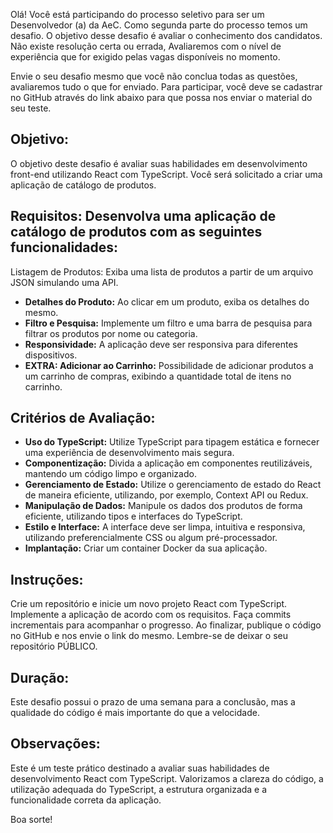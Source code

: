 Olá! 
Você está participando do processo seletivo para ser um Desenvolvedor (a) da AeC. 
Como segunda parte do processo temos um desafio. 
O objetivo desse desafio é avaliar o conhecimento dos candidatos. 
Não existe resolução certa ou errada, 
Avaliaremos com o nível de experiência que for exigido pelas vagas disponíveis no momento. 

Envie o seu desafio mesmo que você não conclua todas as questões, avaliaremos tudo o que for enviado. 
Para participar, você deve se cadastrar no GitHub através do link abaixo para que possa nos enviar o material do seu teste. 


## Objetivo: 
O objetivo deste desafio é avaliar suas habilidades em desenvolvimento front-end utilizando React com TypeScript. Você será solicitado a criar uma aplicação de catálogo de produtos. 

## Requisitos: Desenvolva uma aplicação de catálogo de produtos com as seguintes funcionalidades: 
Listagem de Produtos: Exiba uma lista de produtos a partir de um arquivo JSON simulando uma API. 
* **Detalhes do Produto:** Ao clicar em um produto, exiba os detalhes do mesmo. 
* **Filtro e Pesquisa:** Implemente um filtro e uma barra de pesquisa para filtrar os produtos por nome ou categoria. 
* **Responsividade:** A aplicação deve ser responsiva para diferentes dispositivos. 
* **EXTRA: Adicionar ao Carrinho:** Possibilidade de adicionar produtos a um carrinho de compras, exibindo a quantidade total de itens no carrinho. 


## Critérios de Avaliação: 
* **Uso do TypeScript:** Utilize TypeScript para tipagem estática e fornecer uma experiência de desenvolvimento mais segura. 
* **Componentização:** Divida a aplicação em componentes reutilizáveis, mantendo um código limpo e organizado. 
* **Gerenciamento de Estado:** Utilize o gerenciamento de estado do React de maneira eficiente, utilizando, por exemplo, Context API ou Redux. 
* **Manipulação de Dados:** Manipule os dados dos produtos de forma eficiente, utilizando tipos e interfaces do TypeScript. 
* **Estilo e Interface:** A interface deve ser limpa, intuitiva e responsiva, utilizando preferencialmente CSS ou algum pré-processador. 
* **Implantação:** Criar um container Docker da sua aplicação.

## Instruções: 
Crie um repositório e inicie um novo projeto React com TypeScript. 
Implemente a aplicação de acordo com os requisitos. 
Faça commits incrementais para acompanhar o progresso. 
Ao finalizar, publique o código no GitHub e nos envie o link do mesmo.  Lembre-se de deixar o seu repositório PÚBLICO.

## Duração: 
Este desafio possui o prazo de uma semana para a conclusão, mas a qualidade do código é mais importante do que a velocidade. 

## Observações: 
Este é um teste prático destinado a avaliar suas habilidades de desenvolvimento React com TypeScript. Valorizamos a clareza do código, a utilização adequada do TypeScript, a estrutura organizada e a funcionalidade correta da aplicação. 

Boa sorte!